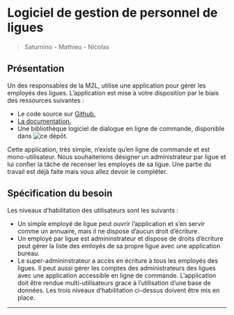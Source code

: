 # Logiciel de gestion de personnel de ligues
> Saturnino - Mathieu - Nicolas
## Présentation
Un des responsables de la M2L, utilise une application pour gérer les employés des ligues. L’application est mise à votre disposition par le biais des ressources suivantes :
- Le code source sur [Github.](https://github.com/alexandreMesle/personnel)
- [La documentation.](https://enseignement.alexandre-mesle.com/PPE/personnel/javadoc/)
- Une bibliothèque logiciel de dialogue en ligne de commande, disponible dans ![ce dépôt.](https://github.com/alexandreMesle/CommandLine) 

Cette application, très simple, n’existe qu’en ligne de commande et est mono-utilisateur. Nous souhaiterions désigner un administrateur par ligue et lui confier la tâche de recenser les employés de sa ligue. Une partie du travail est déjà faite mais vous allez devoir le compléter.

## Spécification du besoin
Les niveaux d’habilitation des utilisateurs sont les suivants :
- Un simple employé de ligue peut ouvrir l’application et s’en servir comme un annuaire, mais il ne dispose d’aucun droit d’écriture.
- Un employé par ligue est admininstrateur et dispose de droits d’écriture peut gérer la liste des emloyés de sa propre ligue avec une application bureau.
- Le super-admininstrateur a accès en écriture à tous les employés des ligues. Il peut aussi gérer les comptes des administrateurs des ligues avec une application accessible en ligne de commande. 
L’application doit être rendue multi-utilisateurs grace à l’utilisation d’une base de données.
Les trois niveaux d’habilitation ci-dessus doivent être mis en place. 

---

